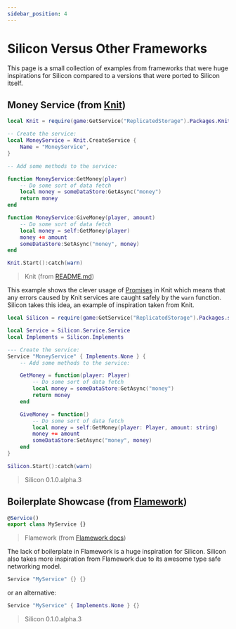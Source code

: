 ```yaml
---
sidebar_position: 4
---
```


# Silicon Versus Other Frameworks

This page is a small collection of examples from frameworks that were huge inspirations for Silicon compared to a versions that were ported to Silicon itself.

## Money Service (from [Knit](https://github.com/Sleitnick/Knit))
```lua
local Knit = require(game:GetService("ReplicatedStorage").Packages.Knit)

-- Create the service:
local MoneyService = Knit.CreateService {
	Name = "MoneyService",
}

-- Add some methods to the service:

function MoneyService:GetMoney(player)
	-- Do some sort of data fetch
	local money = someDataStore:GetAsync("money")
	return money
end

function MoneyService:GiveMoney(player, amount)
	-- Do some sort of data fetch
	local money = self:GetMoney(player)
	money += amount
	someDataStore:SetAsync("money", money)
end

Knit.Start():catch(warn)
```
> Knit (from [README.md](https://github.com/Sleitnick/Knit/blob/main/README.md))

This example shows the clever usage of [Promises](https://github.com/evaera/roblox-lua-promise) in Knit which means that any errors caused by Knit services are caught safely by the `warn` function.
Silicon takes this idea, an example of inspiration taken from Knit.

```lua
local Silicon = require(game:GetService("ReplicatedStorage").Packages.silicon)

local Service = Silicon.Service.Service
local Implements = Silicon.Implements

--- Create the service:
Service "MoneyService" { Implements.None } {
    -- Add some methods to the service:

    GetMoney = function(player: Player)
        -- Do some sort of data fetch
	    local money = someDataStore:GetAsync("money")
	    return money
    end

    GiveMoney = function()
        -- Do some sort of data fetch
        local money = self:GetMoney(player: Player, amount: string)
        money += amount
        someDataStore:SetAsync("money", money)
    end
}

Silicon.Start():catch(warn)
```
> Silicon 0.1.0.alpha.3

## Boilerplate Showcase (from [Flamework](https://github.com/rbxts-flamework/core))

```ts
@Service()
export class MyService {}
```
> Flamework (from [Flamework docs](https://fireboltofdeath.dev/docs/flamework))

The lack of boilerplate in Flamework is a huge inspiration for Silicon.
Silicon also takes more inspiration from Flamework due to its awesome type safe networking model.

```lua
Service "MyService" {} {}
```
or an alternative:
```lua
Service "MyService" { Implements.None } {}
```
> Silicon 0.1.0.alpha.3